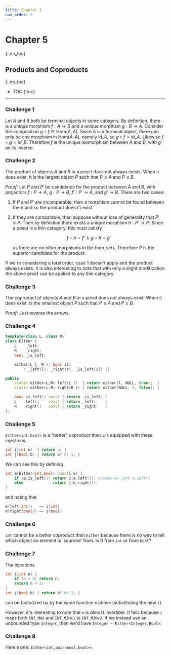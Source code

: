 ```yaml
---
title: Chapter 5
nav_order: 5
---
```


# Chapter 5 #
{:.no_toc}

## Products and Coproducts ##
{:.no_toc}

* TOC
{:toc}

-----------------

### Challenge 1 ###

Let $A$ and $B$ both be terminal objects in some category. By definition, there
is a unique morphism $f : A \to B$ and a unique morphism $g : B \to A$. 
Consider the composition $g \circ f \in \text{Hom}(A,A)$. Since $A$ is a 
terminal object, there can only be one morphism in $\text{Hom}(A,A)$, namely 
$\text{id}\_A$, so $g \circ f = \text{id}\_A$. Likewise $f \circ g = id\_B$. 
Therefore $f$ is the unique isomorphism between $A$ and $B$, with $g$ as its 
inverse.

### Challenge 2 ###

The product of objects $A$ and $B$ in a poset does not always exists.
When it does exist, it is the largest object $P$ such that $P \le A$ and 
$P \le B$.

*Proof:* Let $P$ and $P'$ be candidates for the product between $A$ and $B$,
with projectors $f : P \to A$, $g : P \to B$, $f' : P' \to A$, and $g' \to B$.
There are two cases:

1. If $P$ and $P'$ are incomparable, then a morphism cannot be found between
   them and so the product doesn't exist.

2. If they are comparable, then suppose without loss of generality that 
   $P' \le P$. Then by definition there exists a unique morphism $h : P' 
   \to P$. Since a poset is a thin category, this must satisfy

   $$ f \circ h = f' \,\, \land \,\, g \circ h = g'$$

   as there are no other morphisms in the hom-sets. Therefore $P$ is the
   superior candidate for the product.

If we're considering a total order, case 1 doesn't apply and the product always
exists. It is also interesting to note that with only a slight modification the 
above proof can be applied to any thin category.

### Challenge 3 ###

The coproduct of objects $A$ and $B$ in a poset does not always exist.
When it does exist, is the smallest object $P$ such that $P \ge A$ and
$P \ge B$.

*Proof:* Just reverse the arrows.

### Challenge 4 ###

```c++
template<class L, class R>
class Either {
    L    _left;
    R    _right;
    bool _is_left;

    either(L l, R r, bool il) 
        : _left(l), _right(r), _is_left(il) {}

public:
    static either<L,R> left(L l)  { return either(l, NULL, true);  }
    static either<L,R> right(R r) { return either(NULL, r, false); }

    bool is_left() const { return _is_left; }
    L    left()    const { return _left;    }
    R    right()   const { return _right;   }
};
```

### Challenge 5 ###

`Either<int,bool>` is a "better" coproduct than `int` equipped with these
injections:
```c++
int i(int n)  { return n; }
int j(bool b) { return b? 0: 1; }
```
We can see this by defining
```c++
int m(Either<int,bool> const& e) {
    if (e.is_left()) return i(e.left()); //same as just e.left()
    else             return j(e.right());
}
```
and noting that
```c++
m(left(int))   == i(int)
m(right(bool)) == j(bool)
```

### Challenge 6 ###

`int` cannot be a better coproduct than `Either` because there is no way to
tell which object an element is 'sourced' from. Is 0 from `int` or from `bool`?

### Challenge 7 ###

The injections
```c++
int i(int n) { 
    if (n < 0) return n; 
    return n + 2;
}
int j(bool b) { return b? 0: 1; }
```
can be factorized by by the same function `m` above (substituting the new `i`).

However, it's interesting to note that `m` is *almost* invertible. It fails
because `i` maps both `INT_MAX` and `INT_MIN+1` to `INT_MIN+2`. If we instead
use an unbounded type `Integer`, then we'd have `Integer ~ Either<Integer,Bool>`.

### Challenge 8 ###

Here's one: `Either<int,pair<bool,bool>>`.
